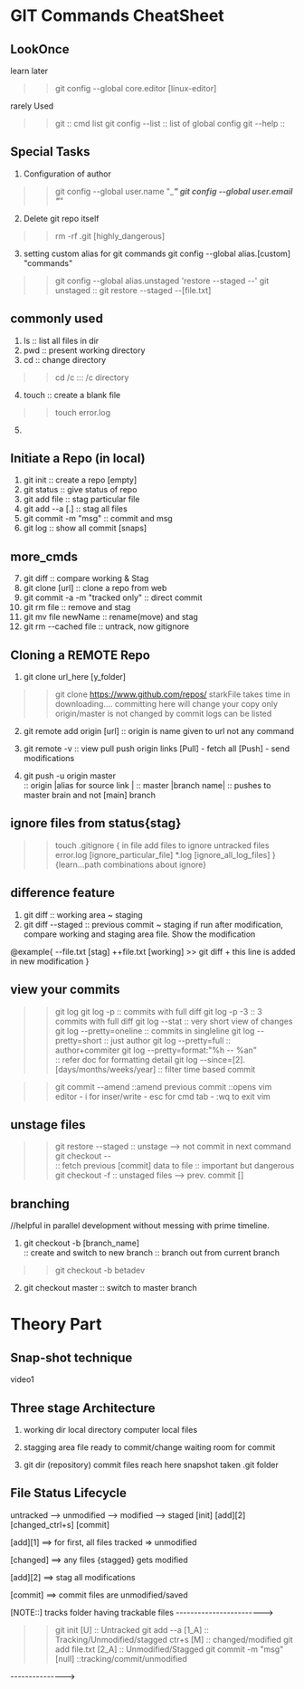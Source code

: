 # GIT Commands CheatSheet

LookOnce
--------
learn later
>> git config --global core.editor [linux-editor]

rarely Used

>> git                 :: cmd list
>> git config --list   :: list of global config
>> git --help          :: 

Special Tasks
---------------

1. Configuration of author
>> git config --global user.name "______"
>> git config --global user.email "_____"

2. Delete git repo itself
>> rm -rf .git [highly_dangerous]

3. setting custom alias for git commands
git config --global alias.[custom] "commands"
>> git config --global alias.unstaged 'restore --staged --'
>> git unstaged <file>      :: git restore --staged --[file.txt]


commonly used
-----------------
1. ls           :: list all files  in dir
2. pwd          :: present working directory
3. cd           :: change directory
>> cd /c           ::: /c directory
4. touch        :: create a blank file 
>> touch error.log
5. 


Initiate a Repo (in local)
-----------------------------
1. git init             :: create a repo [empty]
2. git status           :: give status of repo
3. git add file         :: stag particular file
4. git add --a  [.]        :: stag all files
5. git commit -m "msg"  :: commit and msg
6. git log              :: show all commit [snaps]

more_cmds
-----------

7. git diff              :: compare working & Stag
8. git clone [url]       :: clone a repo from web
9. git commit -a -m "tracked only" :: direct commit
10. git rm file          :: remove and stag
11. git mv file newName  :: rename(move) and stag
12. git rm --cached file :: untrack, now gitignore

Cloning a REMOTE Repo
-----------------------
1. git clone url_here [y_folder]
>> git clone https://www.github.com/repos/ starkFile
    takes time in downloading....
    committing here will change your copy only
    origin/master is not changed by commit
    logs can be listed

2. git remote add origin [url]
    :: origin is name given to url not any command

3. git remote -v
    :: view pull push origin links
[Pull] - fetch all
[Push] - send modifications

4. git push -u origin master        
    :: origin |alias for source link |
    :: master |branch name|
    :: pushes to master brain and not [main] branch

ignore files from status{stag}
------------------------------
>> touch .gitignore
{
    in file add files to ignore untracked files
    error.log   [ignore_particular_file]
    *.log [ignore_all_log_files]
}
{learn...path combinations about ignore}

difference feature
-------------------
1. git diff             :: working area ~ staging
2. git diff --staged    :: previous commit ~ staging
if run after modification, 
compare working and staging area file.
Show the modification

@example{
    --file.txt [stag] 
    ++file.txt [working]
    >> git diff
    + this line is added in new modification 
}

view your commits
----------------------
>> git log
>> git log -p       :: commits with  full diff
>> git log -p -3    :: 3 commits with full diff
>> git log --stat   :: very short view of changes
>> git log --pretty=oneline :: commits in singleline
>> git log --pretty=short   :: just author
>> git log --pretty=full    :: author+commiter
>> git log --pretty=format:"%h -- %an"  
    :: refer doc for formatting detail
>> git log --since=[2].[days/months/weeks/year] :: filter time based commit


>> git commit --amend       ::amend previous commit
    ::opens vim editor
    - i for inser/write
    - esc for cmd tab
    - :wq to exit vim

unstage files
---------------
>> git restore --staged  <file>
    :: unstage --> not commit in next command
>> git checkout -- <file>       
    :: fetch previous [commit] data to file
    :: important but dangerous
>> git checkout -f
    :: unstaged files --> prev. commit []

branching
----------
//helpful in parallel development without messing with prime timeline.
1. git checkout -b [branch_name]  
    :: create and switch to new branch
    :: branch out from current branch 
>> git checkout -b betadev

2. git checkout master
    :: switch to master branch

# Theory Part

Snap-shot technique
---------------------
video1

Three stage Architecture
-------------------------
1. working dir
    local directory
    computer local files

2. stagging area
    file ready to commit/change
    waiting room for commit

3. git dir (repository)
    commit files reach here
    snapshot taken
    .git folder

File Status Lifecycle
----------------------
untracked --> unmodified --> modified --> staged
[init]        [add][2]       [changed_ctrl+s]      [commit]

[add][1] ==> for first, all files tracked => unmodified

[changed] ==> any files {stagged} gets modified

[add][2] ==> stag all modifications

[commit] ==> commit files are unmodified/saved


[NOTE::] tracks folder having trackable files 
------------------------>
>> git init [U] 
    :: Untracked
>> git add --a [1_A] 
    :: Tracking/Unmodified/stagged
>> ctr+s    [M] 
    :: changed/modified
>> git add file.txt    [2_A]
    :: Unmodified/Stagged
>> git commit -m "msg" [null]
    ::tracking/commit/unmodified

--------------->
